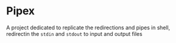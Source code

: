 # Pipex
A project dedicated to replicate the redirections and pipes in shell, redirectin the `stdin` and `stdout` to input and output files
